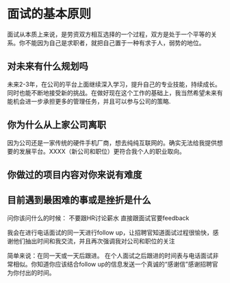 # 面试的基本原则

面试从本质上来说，是劳资双方相互选择的一个过程，双方是处于一个平等的关系。你不能因为自己是求职者，就把自己置于一种有求于人，弱势的地位。

## 对未来有什么规划吗

未来2-3年，在公司的平台上面继续深入学习，提升自己的专业技能，持续成长。同时也能不断地接受新的挑战。在做好现在这个工作的基础上，我当然希望未来有能机会进一步承担更多的管理任务，并且可以参与公司的策略.

## 你为什么从上家公司离职

  因为公司还是一家传统的硬件手机厂商，想去纯纯互联网的。确实无法给我提供想要的发展平台。XXXX（新公司和职位）更符合我个人的职业取向。

## 你做过的项目内容对你来说有难度




## 目前遇到最困难的事或是挫折是什么




问你该问什么的时候：
不要跟HR讨论薪水
直接跟面试官要feedback


我会在进行电话面试的同一天进行follow up，让招聘官知道面试过程很愉快，感谢他们抽出时间和我交流，并且再次强调我对公司和职位的关注

简单来说：在同一天或一天后跟进。
在个人面试之后跟进的时间表与电话面试非常相似。你知道你应该结合follow up的信息发送一个真诚的“感谢信”感谢招聘官为你付出的时间。






















